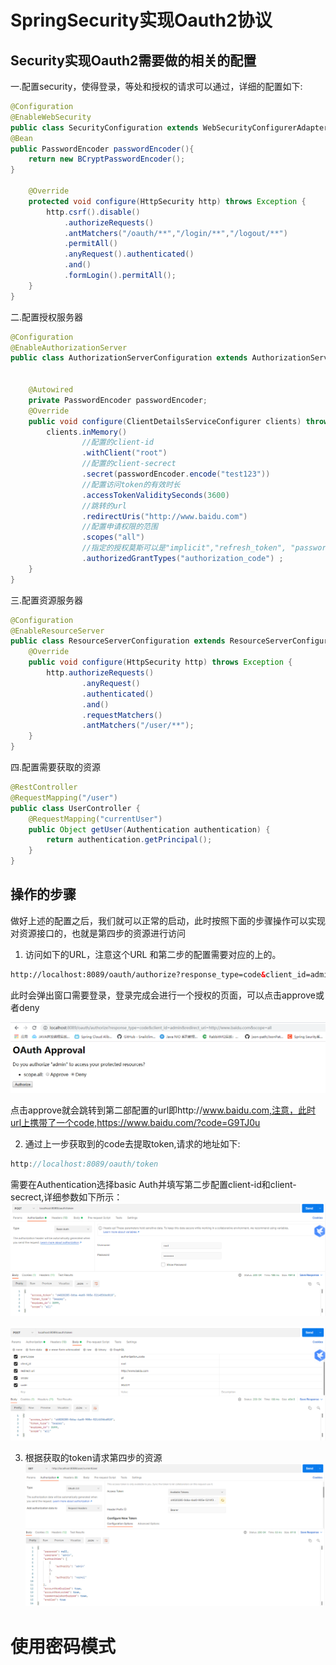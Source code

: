 # SpringSecurity实现Oauth2协议

## Security实现Oauth2需要做的相关的配置
一.配置security，使得登录，等处和授权的请求可以通过，详细的配置如下:
```java
@Configuration
@EnableWebSecurity
public class SecurityConfiguration extends WebSecurityConfigurerAdapter {
@Bean
public PasswordEncoder passwordEncoder(){
    return new BCryptPasswordEncoder();
}

    @Override
    protected void configure(HttpSecurity http) throws Exception {
        http.csrf().disable()
            .authorizeRequests()
            .antMatchers("/oauth/**","/login/**","/logout/**")
            .permitAll()
            .anyRequest().authenticated()
            .and()
            .formLogin().permitAll();
    }
}
```

二.配置授权服务器
```java
@Configuration
@EnableAuthorizationServer
public class AuthorizationServerConfiguration extends AuthorizationServerConfigurerAdapter {


    @Autowired
    private PasswordEncoder passwordEncoder;
    @Override
    public void configure(ClientDetailsServiceConfigurer clients) throws Exception {
        clients.inMemory()
                //配置的client-id
                .withClient("root")
                //配置的client-secrect
                .secret(passwordEncoder.encode("test123"))
                //配置访问token的有效时长
                .accessTokenValiditySeconds(3600)
                //跳转的url
                .redirectUris("http://www.baidu.com")
                //配置申请权限的范围
                .scopes("all")
                //指定的授权莫斯可以是"implicit","refresh_token", "password", "authorization_code"
                .authorizedGrantTypes("authorization_code") ;
    }
}
```

三.配置资源服务器
```java
@Configuration
@EnableResourceServer
public class ResourceServerConfiguration extends ResourceServerConfigurerAdapter {
    @Override
    public void configure(HttpSecurity http) throws Exception {
        http.authorizeRequests()
                .anyRequest()
                .authenticated()
                .and()
                .requestMatchers()
                .antMatchers("/user/**");
    }
}
```
四.配置需要获取的资源
```java
@RestController
@RequestMapping("/user")
public class UserController {
    @RequestMapping("currentUser")
    public Object getUser(Authentication authentication) {
        return authentication.getPrincipal();
    }
}
```

## 操作的步骤
做好上述的配置之后，我们就可以正常的启动，此时按照下面的步骤操作可以实现对资源接口的，也就是第四步的资源进行访问
1. 访问如下的URL，注意这个URL 和第二步的配置需要对应的上的。
```html
http://localhost:8089/oauth/authorize?response_type=code&client_id=admin&redirect_uri=http://www.baidu.com&scope=all
```
此时会弹出窗口需要登录，登录完成会进行一个授权的页面，可以点击approve或者deny

![授权登录页面](./files\用户授权的页面.PNG)

点击approve就会跳转到第二部配置的url即http://www.baidu.com,注意，此时url上携带了一个code,https://www.baidu.com/?code=G9TJ0u

2. 通过上一步获取到的code去提取token,请求的地址如下:
```java
http://localhost:8089/oauth/token
```
需要在Authentication选择basic Auth并填写第二步配置client-id和client-secrect,详细参数如下所示：
![client-id和secrect信息](./files\根据授权码去获取token-1.PNG)

![请求的参数](./files\根据授权码去获取token-2.PNG)



3. 根据获取的token请求第四步的资源
![根据token获取资源](./files\根据token请求资源-1.PNG)



# 使用密码模式
